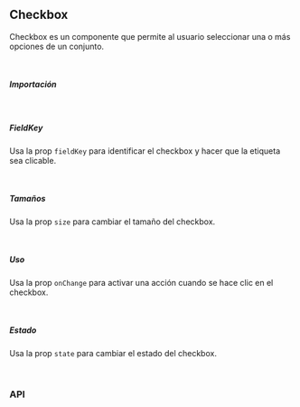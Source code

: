 ## Checkbox

Checkbox es un componente que permite al usuario seleccionar una o más opciones de un conjunto.

<div>
<LeSourceButton url="https://github.com/hiimlex/leux/tree/main/src/components/Checkbox"></LeSourceButton>
</div>

<br/>

##### Importación

<div>
<CheckboxImportPreview>
</CheckboxImportPreview>
</div>

<br />

##### FieldKey

Usa la prop `fieldKey` para identificar el checkbox y hacer que la etiqueta sea clicable.

<div>
<CheckboxFieldKeyPreview>
</CheckboxFieldKeyPreview>
</div>

<br />

##### Tamaños

Usa la prop `size` para cambiar el tamaño del checkbox.

<div>
<CheckboxSizePreview>
</CheckboxSizePreview>
</div>

<br />

##### Uso

Usa la prop `onChange` para activar una acción cuando se hace clic en el checkbox.

<div>
<CheckboxActionPreview>
</CheckboxActionPreview>
</div>

<br />

##### Estado

Usa la prop `state` para cambiar el estado del checkbox.

<div>
<CheckboxStatePreview>
</CheckboxStatePreview>
</div>

<br />

### API

<div>
<CheckboxApiTable>
</CheckboxApiTable>
</div>

<br/>
